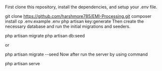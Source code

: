 First clone this repository, install the dependencies, and setup your .env file.

  git clone https://github.com/harshmore785/EMI-Processing.git
  composer install
  cp .env.example .env
  php artisan key:generate
Then create the necessary database and run the initial migrations and seeders.

  php artisan migrate
  php artisan db:seed

  or

  php artisan migrate --seed
Now after run the server by using command

  php artisan serve
